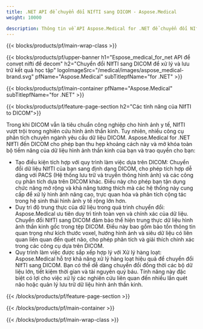 ```yaml
---
title: .NET API để chuyển đổi NIfTI sang DICOM - Aspose.Medical
weight: 10000

description: Thông tin về API Aspose.Medical for .NET để chuyển đổi NIfTI sang DICOM
---
```


{{< blocks/products/pf/main-wrap-class >}}

{{< blocks/products/pf/upper-banner h1="Espose_medical_for_net API để convet nifti để decom" h2="Chuyển đổi NIfTI sang DICOM để xử lý và lưu trữ kết quả học tập" logoImageSrc="/medical/images/aspose_medical-brand.svg" pfName="Aspose.Medical" subTitlepfName="for .NET" >}}

{{< blocks/products/pf/main-container pfName="Aspose.Medical" subTitlepfName="for .NET" >}}

{{< blocks/products/pf/feature-page-section h2="Các tính năng của NIfTI to DICOM">}}

<p>Trong khi DICOM vẫn là tiêu chuẩn công nghiệp cho hình ảnh y tế, NIfTI vượt trội trong nghiên cứu hình ảnh thần kinh. Tuy nhiên, nhiều công cụ phân tích chuyên ngành yêu cầu dữ liệu DICOM. Aspose.Medical for .NET NIfTI đến DICOM cho phép bạn thu hẹp khoảng cách này và mở khóa toàn bộ tiềm năng của dữ liệu hình ảnh thần kinh của bạn và trao quyền cho bạn:</p>

<ul>
<li>Tạo điều kiện tích hợp với quy trình làm việc dựa trên DICOM: Chuyển đổi dữ liệu NIfTI của bạn sang định dạng DICOM, cho phép tích hợp dễ dàng với PACS (Hệ thống lưu trữ và truyền thông hình ảnh) và các công cụ phân tích dựa trên DICOM khác. Điều này cho phép bạn tận dụng chức năng mở rộng và khả năng tương thích mà các hệ thống này cung cấp để xử lý hình ảnh nâng cao, trực quan hóa và phân tích cộng tác trong hệ sinh thái hình ảnh y tế rộng lớn hơn.</li>
<li>Duy trì độ trung thực của dữ liệu trong quá trình chuyển đổi: Aspose.Medical ưu tiên duy trì tính toàn vẹn và chính xác của dữ liệu. Chuyển đổi NIfTI sang DICOM đảm bảo thể hiện trung thực dữ liệu hình ảnh thần kinh gốc trong tệp DICOM. Điều này bao gồm bảo tồn thông tin quan trọng như kích thước voxel, hướng hình ảnh và siêu dữ liệu có liên quan liên quan đến quét não, cho phép phân tích và giải thích chính xác trong các công cụ dựa trên DICOM.</li>
<li>Quy trình làm việc được sắp xếp hợp lý với Xử lý hàng loạt: Aspose.Medical hỗ trợ khả năng xử lý hàng loạt hiệu quả để chuyển đổi NIfTI sang DICOM. Bạn có thể dễ dàng chuyển đổi đồng thời các bộ dữ liệu lớn, tiết kiệm thời gian và tài nguyên quý báu. Tính năng này đặc biệt có lợi cho việc xử lý các nghiên cứu liên quan đến nhiều lần quét não hoặc quản lý lưu trữ dữ liệu hình ảnh thần kinh.</li>
</ul>

{{< /blocks/products/pf/feature-page-section >}}

{{< /blocks/products/pf/main-container >}}

{{< /blocks/products/pf/main-wrap-class >}}